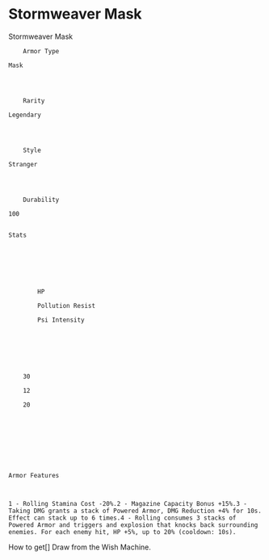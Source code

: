 # Stormweaver Mask

Stormweaver Mask


	
		
		
	
	



	
		Armor Type
	
	Mask



	
		Rarity
	
	Legendary



	
		Style
	
	Stranger



	
		Durability
	
	100


	Stats

	
	
	
	
		
		
			HP
		
			Pollution Resist
		
			Psi Intensity
		
		
	
	
	
	
	
		30
	
		12
	
		20
	
	
	






	Armor Features


	
	1 - Rolling Stamina Cost -20%.2 - Magazine Capacity Bonus +15%.3 - Taking DMG grants a stack of Powered Armor, DMG Reduction +4% for 10s. Effect can stack up to 6 times.4 - Rolling consumes 3 stacks of Powered Armor and triggers and explosion that knocks back surrounding enemies. For each enemy hit, HP +5%, up to 20% (cooldown: 10s).







How to get[]
Draw from the Wish Machine.

